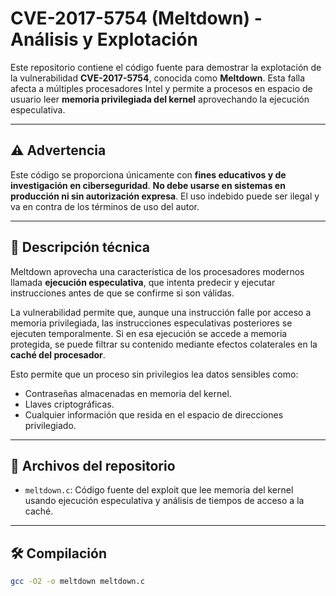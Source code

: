 # CVE-2017-5754 (Meltdown) - Análisis y Explotación

Este repositorio contiene el código fuente para demostrar la explotación de la vulnerabilidad **CVE-2017-5754**, conocida como **Meltdown**. Esta falla afecta a múltiples procesadores Intel y permite a procesos en espacio de usuario leer **memoria privilegiada del kernel** aprovechando la ejecución especulativa.

---

## ⚠️ Advertencia

Este código se proporciona únicamente con **fines educativos y de investigación en ciberseguridad**. **No debe usarse en sistemas en producción ni sin autorización expresa**. El uso indebido puede ser ilegal y va en contra de los términos de uso del autor.

---

## 🧠 Descripción técnica

Meltdown aprovecha una característica de los procesadores modernos llamada **ejecución especulativa**, que intenta predecir y ejecutar instrucciones antes de que se confirme si son válidas.

La vulnerabilidad permite que, aunque una instrucción falle por acceso a memoria privilegiada, las instrucciones especulativas posteriores se ejecuten temporalmente. Si en esa ejecución se accede a memoria protegida, se puede filtrar su contenido mediante efectos colaterales en la **caché del procesador**.

Esto permite que un proceso sin privilegios lea datos sensibles como:

- Contraseñas almacenadas en memoria del kernel.
- Llaves criptográficas.
- Cualquier información que resida en el espacio de direcciones privilegiado.

---

## 📁 Archivos del repositorio

- `meltdown.c`: Código fuente del exploit que lee memoria del kernel usando ejecución especulativa y análisis de tiempos de acceso a la caché.

---

## 🛠️ Compilación

```bash
gcc -O2 -o meltdown meltdown.c
